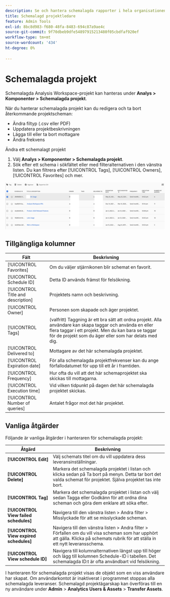 ```yaml
---
description: Se och hantera schemalagda rapporter i hela organisationen.
title: Schemalagd projektledare
feature: Admin Tools
exl-id: 8bc8d983-f680-48fa-8483-694c87a9ae4c
source-git-commit: 9f70dbeb9dfe54897915213480f05cbdfaf920ef
workflow-type: tm+mt
source-wordcount: '434'
ht-degree: 0%

---
```


# Schemalagda projekt

Schemalagda Analysis Workspace-projekt kan hanteras under **Analys > Komponenter > Schemalagda projekt**.

När du hanterar schemalagda projekt kan du redigera och ta bort återkommande projektscheman:

* Ändra filtyp (.csv eller PDF)
* Uppdatera projektbeskrivningen
* Lägga till eller ta bort mottagare
* Ändra frekvens

Ändra ett schemalagt projekt

1. Välj **Analys > Komponenter > Schemalagda projekt**.
1. Sök efter ett schema i sökfältet eller med filteralternativen i den vänstra listen. Du kan filtrera efter [!UICONTROL Tags], [!UICONTROL Owners], [!UICONTROL Favorites] och mer.

![Skärmbild som visar listan över schemalagda projekt med kolumnen med rubrik, ägare, taggar, levererade till och andra kolumner som beskrivs i avsnittet Tillgängliga kolumner.](assets/scheduled-project-manager2.png)

## Tillgängliga kolumner

| Fält | Beskrivning |
| --- | --- |
| [!UICONTROL Favorites] | Om du väljer stjärnikonen blir schemat en favorit. |
| [!UICONTROL Schedule ID] | Detta ID används främst för felsökning. |
| [!UICONTROL Title and description] | Projektets namn och beskrivning. |
| [!UICONTROL Owner] | Personen som skapade och äger projektet. |
| [!UICONTROL Tags] | (valfritt) Taggning är ett bra sätt att ordna projekt. Alla användare kan skapa taggar och använda en eller flera taggar i ett projekt. Men du kan bara se taggar för de projekt som du äger eller som har delats med dig. |
| [!UICONTROL Delivered to] | Mottagare av det här schemalagda projektet. |
| [!UICONTROL Expiration date] | För alla schemalagda projektfrekvenser kan du ange förfallodatumet för upp till ett år i framtiden. |
| [!UICONTROL Frequency] | Hur ofta du vill att det här schemaprojektet ska skickas till mottagarna. |
| [!UICONTROL Execution time] | Vid vilken tidpunkt på dagen det här schemalagda projektet skickas. |
| [!UICONTROL Number of queries] | Antalet frågor mot det här projektet. |

## Vanliga åtgärder

Följande är vanliga åtgärder i hanteraren för schemalagda projekt:

| Åtgärd | Beskrivning |
|---|---|
| **[!UICONTROL Edit]** | Välj schemats titel om du vill uppdatera dess leveransinställningar. |
| **[!UICONTROL Delete]** | Markera det schemalagda projektet i listan och klicka sedan på Ta bort på menyn. Detta tar bort det valda schemat för projektet. Själva projektet tas inte bort. |
| **[!UICONTROL Tag]** | Markera det schemalagda projektet i listan och välj sedan Tagga eller Godkänn för att ordna dina scheman och göra dem enklare att söka efter. |
| **[!UICONTROL View failed schedules]** | Navigera till den vänstra listen > Andra filter > Misslyckade för att se misslyckade scheman. |
| **[!UICONTROL View expired schedules]** | Navigera till den vänstra listen > Andra filter > Förfallen om du vill visa scheman som har upphört att gälla. Klicka på schemats rubrik för att ställa in ett nytt leveransschema. |
| **[!UICONTROL View schedule ID]** | Navigera till kolumnalternativen längst upp till höger och lägg till kolumnen Schedule-ID i tabellen. Det schemalagda ID:t är ofta användbart vid felsökning. |

I hanteraren för schemalagda projekt visas de objekt som en viss användare har skapat. Om användarkontot är inaktiverat i programmet stoppas alla schemalagda leveranser. Schemalagd projektägarskap kan överföras till en ny användare under **Admin** > **Analytics Users &amp; Assets** > **Transfer Assets**.
